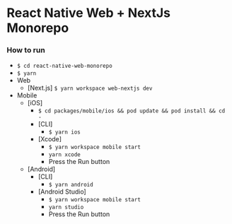 # React Native Web + NextJs Monorepo

### How to run

- `$ cd react-native-web-monorepo`
- `$ yarn`
- Web
  - [Next.js] `$ yarn workspace web-nextjs dev`
- Mobile
  - [iOS]
    - `$ cd packages/mobile/ios && pod update && pod install && cd -`
    - [CLI]
      - `$ yarn ios`
    - [Xcode]
      - `$ yarn workspace mobile start`
      - `yarn xcode`
      - Press the Run button
  - [Android]
    - [CLI]
      - `$ yarn android`
    - [Android Studio]
      - `$ yarn workspace mobile start`
      - `yarn studio`
      - Press the Run button
